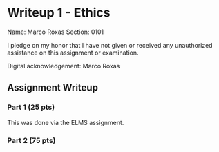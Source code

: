 # Writeup 1 - Ethics

Name: Marco Roxas
Section: 0101

I pledge on my honor that I have not given or received any unauthorized assistance on this assignment or examination.

Digital acknowledgement: Marco Roxas

## Assignment Writeup

### Part 1 (25 pts)

This was done via the ELMS assignment.

### Part 2 (75 pts)

